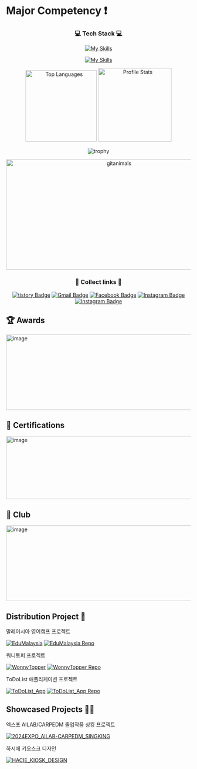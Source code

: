 <!--# Introduction
- 👋 Hi, I’m @20200890-JoHoYeon
- 👀 I am currently interested in web development
- 🌱 I'm studying my major knowledge while going to school
- 💞️ I'm going to cooperate on joint development
- 📫 For more information, contact akftjd100@naver.com
-->
# Major Competency :exclamation:
<div align=center>
      
### 💻 Tech Stack 💻
      
[![My Skills](https://skillicons.dev/icons?i=html,css,js,react,kotlin,java,firebase,c,cs,cpp)](https://skillicons.dev)

[![My Skills](https://skillicons.dev/icons?i=py,mysql,spring,anaconda,figma,androidstudio,idea,vscode,visualstudio,eclipse)](https://skillicons.dev)
<p align="center">
    <!-- 가장 많이 사용한 언어 -->
    <img src="https://github-readme-stats.vercel.app/api/top-langs/?username=20200890-JoHoYeon&langs_count=10&theme=tokyonight&layout=compact&hide=Jupyter%20Notebook" alt="Top Languages" height="194.5"/>
    <!-- GitHub 프로필 통계 -->
    <img src="https://github-readme-stats.vercel.app/api?username=20200890-JoHoYeon&show_icons=true&hide_rank=true&theme=tokyonight&include_all_commits=true&count_private=true" alt="Profile Stats" height="200"/>
</p>

![trophy](https://github-profile-trophy.vercel.app/?username=20200890-JoHoYeon&column=4&row=1&theme=dracula)
<!--  
<a href="https://www.gitanimals.org/en_US?utm_medium=image&utm_source=20200890-JoHoYeon&utm_content=farm">
<img
  src="https://render.gitanimals.org/farms/20200890-JoHoYeon"
  width="600"
  height="300"
/>
</a>

<a href="https://www.gitanimals.org/en_US?utm_medium=image&utm_source=20200890-JoHoYeon&utm_content=line">
  <img
    src="https://render.gitanimals.org/lines/20200890-JoHoYeon?pet-id=692652490887401016"
    width="600"
    height="120"
  />
</a>
 
<a href="https://www.gitanimals.org/en_US?utm_medium=image&utm_source=20200890-JoHoYeon&utm_content=line">
  <img
    src="https://render.gitanimals.org/lines/20200890-JoHoYeon?pet-id=692652492007281915"
    width="600"
    height="120"
  />
</a>
-->
<a href="https://www.gitanimals.org/">
      <img
        src="https://render.gitanimals.org/guilds/695859897830166091/draw"
        width="600"
        height="300"
        alt="gitanimals"
      />
    </a>

<!--
![GitHub Streak](https://streak-stats.demolab.com?user=20200890-JoHoYeon&theme=radical)
-->

### 🧷 Collect links 🔗
      
[![tistory Badge](http://img.shields.io/badge/-Tech%20Blog-655ced?style-square&logo=github&link=https://akftjd100.tistory.com)](https://akftjd100.tistory.com)
[![Gmail Badge](https://img.shields.io/badge/Gmail-d14836?style-square&logo=Gmail&logoColor=white&link=mailto:akftjd100@gmail.com)](mailto:akftjd100@gmail.com)
[![Facebook Badge](https://img.shields.io/badge/-Facebook-1877f2?style-square&logo=facebook&logoColor=white&link=https://www.facebook.com/SiLan1129)](https://www.facebook.com/SiLan1129) 
[![Instagram Badge](https://img.shields.io/badge/-Instagram-dd2a7b?style-square&logo=instagram&logoColor=white&link=https://www.instagram.com/akftjd100)](https://www.instagram.com/akftjd100)
[![Instagram Badge](https://img.shields.io/badge/Instagram-black?style-square&logo=Instagram&link=https://www.instagram.com/hottak1129)](https://www.instagram.com/hottak_snap)
</div>

## 🏆 Awards
<!--
> 2024 Dongyang Mirae EXPO(제42회 졸업작품전시회) / KES 2024 (한국전자전) 우수상 – Dongyang Mirae University / (2024.11.25)<br/>
> 2019 Smart App Development Contest / 최우수상(1위) – Kwangshin Information Industrial High School / (2019.01.28)<br/>
> 2019 Smart App Development Contest / 공동수상(3인) – Kwangshin Information Industrial High School / (2019.01.)<br/>
> 2018 Smarteen App+ Challenge 2018 / 생활 정보 부문 가작 – SK Planet / (2018.11.05)<br/>
> 2017 Smart App Development Contest / 공동수상(2인) – Kwangshin Information Industrial High School / (2017.12.)

| 연도 | 대회명                                | 수상 내용                   | 수여 기관                             | 일자        |
|------|----------------------------------------|-----------------------------|--------------------------------------|-------------|
| <strong>2024</strong> | <strong>KES 2024 EXPO (제42회 졸업작품전)</strong>       | <strong>우수상</strong>                      | <strong>Dongyang Mirae University</strong>             | <strong>2024.11.25</strong>  |
| 2019 | Smart App Development Contest          | 최우수상 (1위)              | Kwangshin Information Industrial HS   | 2019.01.28  |
| 2019 | Smart App Development Contest          | 공동수상 (3인)              | Kwangshin Information Industrial HS   | 2019.01.28  |
| <strong>2018</strong> | <strong>Smarteen App+ Challenge 2018</strong>           | <strong>생활 정보 부문 가작</strong>         | <strong>SK Planet</strong>                             | <strong>2018.11.05</strong>  |
| 2017 | Smart App Development Contest          | 공동수상 (2인)              | Kwangshin Information Industrial HS   | 2017.12.07  |
-->

<img width="795" height="205" alt="image" src="https://github.com/user-attachments/assets/34af3174-7277-4a46-a729-da393be6f2c0" />




## 📜 Certifications
<!--
> 2025 운전면허 / 2종 보통 – 도로교통공단(경찰청) / (2025.06.28)<br/>
> 2021 정보처리산업기사 / 산업기사 – 한국산업인력공단 / (2021.11.26)<br/>
> 2018 정보기술자격(ITQ) / A등급(한글엑셀) – 한국생산성본부 / (2018.12.18)<br/>
> 2018 AT(AccountingTechnician)FAT / 2급 – 한국공인회계사회 / (2018.11.06)

| 연도 | 자격증명                     | 등급/종류           | 발행기관                 | 취득일자     |
|------|------------------------------|---------------------|--------------------------|--------------|
| 2025 | 운전면허                     | 2종 보통            | 도로교통공단(경찰청)     | 2025.06.28   |
| <strong>2021</strong> | <strong>정보처리산업기사</strong>             | <strong>산업기사</strong>            | <strong>한국산업인력공단</strong>         | <strong>2021.11.26</strong>   |
| 2018 | 정보기술자격(ITQ)            | A등급 (한글 엑셀)  | 한국생산성본부           | 2018.12.18   |
| 2018 | AT(Accounting Technician) FAT | 2급                 | 한국공인회계사회         | 2018.11.06   |
-->

<img width="649" height="171" alt="image" src="https://github.com/user-attachments/assets/822362ad-9262-4171-8287-c6f32fafe76e" />


## 📁 Club
<!--
> 2024 CarpeDM / member / (2024.03 ~ 2025.02)<br/>
> 2021 MARS Sequel / member / (2021.11 ~ 2024.01)<br/>
> 2020 MARS / member / (2020.03 ~ 2021.02)<br/>
> 2017 App development team / president / (2017.03 ~ 2020.02)<br/>
> 2014 software club / president / (2014.03 ~ 2017.02)

| 연도 | 동아리명               | 역할           | 기간                     |
|------|------------------------|----------------|--------------------------|
| 2024 | CarpeDM                | Member         | 2024.03 ~ 2025.02        |
| 2023 | MARS Sequel            | Member         | 2021.11 ~ 2024.01        |
| 2022 | MARS Sequel            | Member         | 2021.11 ~ 2024.01        |
| 2021 | MARS Sequel            | Member         | 2021.11 ~ 2024.01        |
| 2020 | MARS                   | Member         | 2020.03 ~ 2021.02        |
| 2019 | App development team   | President      | 2017.03 ~ 2020.02        |
| 2018 | App development team   | Vice President | 2017.03 ~ 2020.02        |
| 2017 | App development team   | Member         | 2017.03 ~ 2020.02        |
| 2016 | Software club          | Vice President | 2014.03 ~ 2017.02        |
| 2015 | Software club          | President      | 2014.03 ~ 2017.02        |
| 2014 | Software club          | Member         | 2014.03 ~ 2017.02        |

| 연도         | 동아리명               | 역할           | 기간                     |
|--------------|------------------------|----------------|--------------------------|
| <strong>2024 ~ 2025</strong>  | <strong>CarpeDM</strong>                | <strong>Member</strong>         | <strong>2024.03 ~ 2025.02</strong>        |
| 2021 ~ 2023  | MARS Sequel            | Member         | 2021.11 ~ 2024.01        |
| 2020 ~ 2021  | MARS                   | Member         | 2020.03 ~ 2021.02        |
| <strong>2017 ~ 2019</strong>  | <strong>App development team</strong>   | <strong>President</strong>      | <strong>2017.03 ~ 2020.02</strong>        |
| 2014 ~ 2016  | Software club          | President      | 2014.03 ~ 2016.02        |
-->

<img width="515" height="205" alt="image" src="https://github.com/user-attachments/assets/f42ff456-db49-4173-890b-0561d3fcf2a5" />



## Distribution Project 🔖
말레이시아 영어캠프 프로젝트

[![EduMalaysia](https://img.shields.io/badge/MalaysiaEG%20Visit%20Now-FFA500?style-square&logo=searxng)](https://edumalaysia.kr/)
[![EduMalaysia Repo](http://img.shields.io/badge/MalaysiaEG%20Repository-333333?style-square&logo=github&link=https://github.com/20200890-JoHoYeon/MalaysiaEG)](https://github.com/20200890-JoHoYeon/MalaysiaEG)

워니토퍼 프로젝트

[![WonnyTopper](https://img.shields.io/badge/WonnyTopper%20Visit%20Now-ff69b4?style-square&logo=searxng)](https://web.wonnytopper.co.kr/)
[![WonnyTopper Repo](http://img.shields.io/badge/WonnyTopper%20Repository-333333?style-square&logo=github&link=https://github.com/20200890-JoHoYeon/wonnytopper)](https://github.com/20200890-JoHoYeon/wonnytopper)

ToDoList 애플리케이션 프로젝트

[![ToDoList_App](https://img.shields.io/badge/ToDoList_App%20Visit%20Now-2A4174?style-square&logo=googleplay)]()
[![ToDoList_App Repo](http://img.shields.io/badge/ToDoList_App%20Repository-333333?style-square&logo=github&link=https://github.com/20200890-JoHoYeon/ToDoList_App)](https://github.com/20200890-JoHoYeon/ToDoList_App)

## Showcased Projects 🏃‍♂️
엑스포 AILAB/CARPEDM 졸업작품 싱킹 프로젝트

[![2024EXPO_AILAB-CARPEDM_SINGKING](http://img.shields.io/badge/2024EXPO%20AILAB/CARPEDM%20SINGKING-475E86?style-square&logo=React&link=https://github.com/20200890-JoHoYeon/2024EXPO_AILAB-CARPEDM_SINGKING)](https://github.com/20200890-JoHoYeon/2024EXPO_AILAB-CARPEDM_SINGKING)

하시에 키오스크 디자인

[![HACIE_KIOSK_DESIGN](https://img.shields.io/badge/HACIE_KIOSK_DESIGN%20Visit%20Now-333333?style-square&logo=figma)](https://www.figma.com/proto/zphVmbna3TpnAATDDUkRdK/%ED%95%98%EC%8B%9C%EC%97%90-%EC%B9%B4%ED%8E%98-%ED%82%A4%EC%98%A4%EC%8A%A4%ED%81%AC-%EB%94%94%EC%9E%90%EC%9D%B8?node-id=77-542&t=HQYDNHL31ktNCwDy-1&scaling=contain&content-scaling=fixed&page-id=0%3A1&starting-point-node-id=77%3A467)



<!--
## Notice :question:


Recently, I have also become interested in the backend field, so I am working on projects centered on ASP. :+1:
And I will study ASP in depth to complete and finish the project :+1:


I participated in the expo with my club graduation work. :+1:

I was in charge of front-end  and design. :+1:

## My dream :exclamation:

    Step 1. front-end developer
    Step 2. back-end developer
    Step 3. Full Stack Developer
Thank you for reading it. :kissing_heart:
-->
<!---
20200890-JoHoYeon/20200890-JoHoYeon is a ✨ special ✨ repository because its `README.md` (this file) appears on your GitHub profile.
You can click the Preview link to take a look at your changes.
--->

<!-- 
## Roadmap 🏃‍♂️
front-end
- :one: JavaScript
- :two: React 
- :three: TypeScript
- :four: React Native
- :five: Next.js

back-end
- :one: ASP, JSP
- :two: Node.js
- :three: Flask
- :four: spring
-->

<!-- 
https://edumalaysia.kr/
https://web.wonnytopper.co.kr/
-->

<!--
<img src="https://github-readme-activity-graph.vercel.app/graph?username=20200890-JoHoYeon&theme=tokyo-night" alt="GitHub Activity Graph" width="600" style="border-radius: 15px;"/>
-->

<!--
![trophy](https://github-profile-trophy.vercel.app/?username=20200890-JoHoYeon&column=4&theme=algolia&no-bg=true)

![trophy](https://github-profile-trophy.vercel.app/?username=20200890-JoHoYeon&column=4&theme=gruvbox)

![trophy](https://github-profile-trophy.vercel.app/?username=20200890-JoHoYeon&column=4&theme=flat&margin-w=10)

![trophy](https://github-profile-trophy.vercel.app/?username=20200890-JoHoYeon&column=4&theme=onedark)
-->
